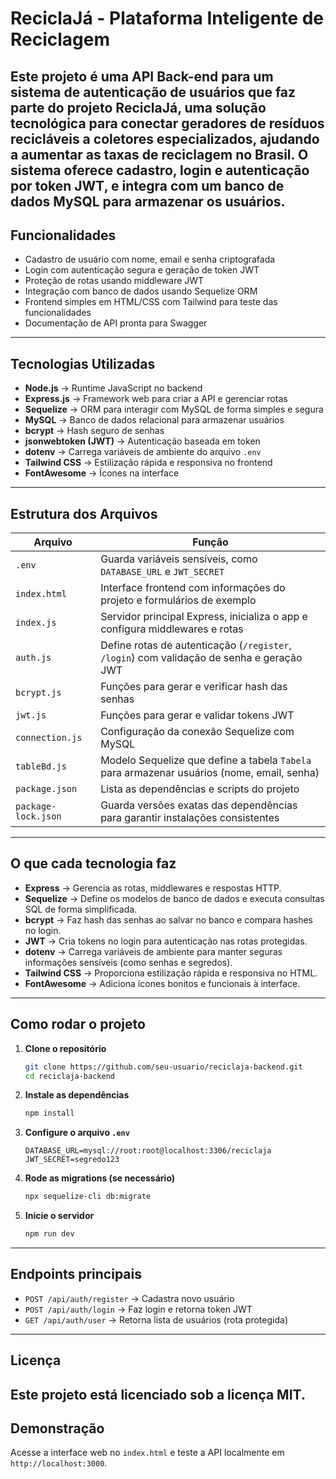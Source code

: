 # ReciclaJá - Plataforma Inteligente de Reciclagem

Este projeto é uma API Back-end para um sistema de autenticação de usuários que faz parte do projeto **ReciclaJá**, uma solução tecnológica para conectar geradores de resíduos recicláveis a coletores especializados, ajudando a aumentar as taxas de reciclagem no Brasil.
O sistema oferece cadastro, login e autenticação por token JWT, e integra com um banco de dados MySQL para armazenar os usuários.
---
## Funcionalidades
- Cadastro de usuário com nome, email e senha criptografada
- Login com autenticação segura e geração de token JWT
- Proteção de rotas usando middleware JWT
- Integração com banco de dados usando Sequelize ORM
- Frontend simples em HTML/CSS com Tailwind para teste das funcionalidades
- Documentação de API pronta para Swagger
---
## Tecnologias Utilizadas
- **Node.js** → Runtime JavaScript no backend
- **Express.js** → Framework web para criar a API e gerenciar rotas
- **Sequelize** → ORM para interagir com MySQL de forma simples e segura
- **MySQL** → Banco de dados relacional para armazenar usuários
- **bcrypt** → Hash seguro de senhas
- **jsonwebtoken (JWT)** → Autenticação baseada em token
- **dotenv** → Carrega variáveis de ambiente do arquivo `.env`
- **Tailwind CSS** → Estilização rápida e responsiva no frontend
- **FontAwesome** → Ícones na interface
---
## Estrutura dos Arquivos
| Arquivo           | Função                                                                                      |
|-------------------|---------------------------------------------------------------------------------------------|
| `.env`           | Guarda variáveis sensíveis, como `DATABASE_URL` e `JWT_SECRET`                              |
| `index.html`     | Interface frontend com informações do projeto e formulários de exemplo                      |
| `index.js`       | Servidor principal Express, inicializa o app e configura middlewares e rotas                 |
| `auth.js`        | Define rotas de autenticação (`/register`, `/login`) com validação de senha e geração JWT    |
| `bcrypt.js`      | Funções para gerar e verificar hash das senhas                                              |
| `jwt.js`         | Funções para gerar e validar tokens JWT                                                     |
| `connection.js`  | Configuração da conexão Sequelize com MySQL                                                 |
| `tableBd.js`     | Modelo Sequelize que define a tabela `Tabela` para armazenar usuários (nome, email, senha)  |
| `package.json`   | Lista as dependências e scripts do projeto                                                  |
| `package-lock.json` | Guarda versões exatas das dependências para garantir instalações consistentes           |

---
## O que cada tecnologia faz
- **Express** → Gerencia as rotas, middlewares e respostas HTTP.
- **Sequelize** → Define os modelos de banco de dados e executa consultas SQL de forma simplificada.
- **bcrypt** → Faz hash das senhas ao salvar no banco e compara hashes no login.
- **JWT** → Cria tokens no login para autenticação nas rotas protegidas.
- **dotenv** → Carrega variáveis de ambiente para manter seguras informações sensíveis (como senhas e segredos).
- **Tailwind CSS** → Proporciona estilização rápida e responsiva no HTML.
- **FontAwesome** → Adiciona ícones bonitos e funcionais à interface.
---
## Como rodar o projeto
1. **Clone o repositório**
    ```bash
    git clone https://github.com/seu-usuario/reciclaja-backend.git
    cd reciclaja-backend
    ```
2. **Instale as dependências**
    ```bash
    npm install
    ```
3. **Configure o arquivo `.env`**
    ```
    DATABASE_URL=mysql://root:root@localhost:3306/reciclaja
    JWT_SECRET=segredo123
    ```
4. **Rode as migrations (se necessário)**
    ```bash
    npx sequelize-cli db:migrate
    ```
5. **Inicie o servidor**
    ```bash
    npm run dev
    ```
---
## Endpoints principais
- `POST /api/auth/register` → Cadastra novo usuário
- `POST /api/auth/login` → Faz login e retorna token JWT
- `GET /api/auth/user` → Retorna lista de usuários (rota protegida)
---
## Licença
Este projeto está licenciado sob a licença MIT.
---
## Demonstração
Acesse a interface web no `index.html` e teste a API localmente em `http://localhost:3000`.
